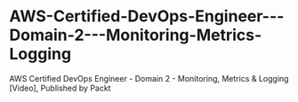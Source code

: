 # AWS-Certified-DevOps-Engineer---Domain-2---Monitoring-Metrics-Logging
AWS Certified DevOps Engineer - Domain 2 - Monitoring, Metrics &amp; Logging [Video], Published by Packt
